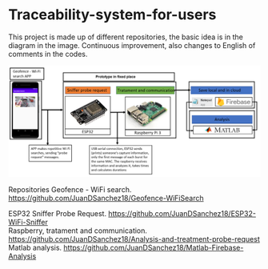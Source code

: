 # Traceability-system-for-users
This project is made up of different repositories, the basic idea is in the diagram in the image. Continuous improvement, also changes to English of comments in the codes.


![Image text](https://github.com/JuanDSanchez18/Traceability-system-for-users/blob/master/Blockdiagram.PNG)


Repositories 
Geofence - WiFi search. https://github.com/JuanDSanchez18/Geofence-WiFiSearch  

ESP32 Sniffer Probe Request. https://github.com/JuanDSanchez18/ESP32-WiFi-Sniffer  
Raspberry, tratament and communication. https://github.com/JuanDSanchez18/Analysis-and-treatment-probe-request
Matlab analysis. https://github.com/JuanDSanchez18/Matlab-Firebase-Analysis






